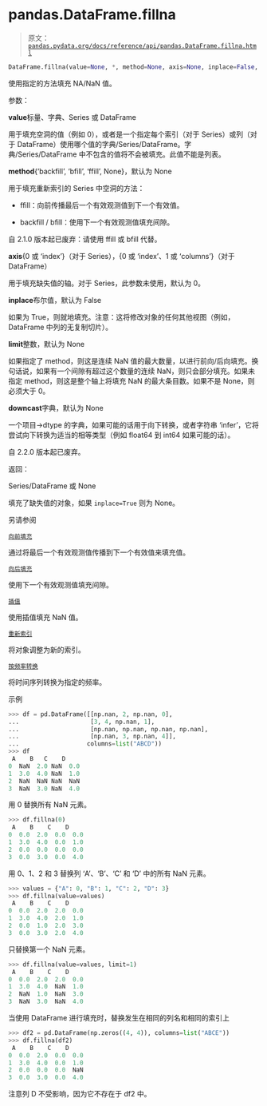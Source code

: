 # pandas.DataFrame.fillna

> 原文：[`pandas.pydata.org/docs/reference/api/pandas.DataFrame.fillna.html`](https://pandas.pydata.org/docs/reference/api/pandas.DataFrame.fillna.html)

```py
DataFrame.fillna(value=None, *, method=None, axis=None, inplace=False, limit=None, downcast=_NoDefault.no_default)
```

使用指定的方法填充 NA/NaN 值。

参数：

**value**标量、字典、Series 或 DataFrame

用于填充空洞的值（例如 0），或者是一个指定每个索引（对于 Series）或列（对于 DataFrame）使用哪个值的字典/Series/DataFrame。字典/Series/DataFrame 中不包含的值将不会被填充。此值不能是列表。

**method**{‘backfill’, ‘bfill’, ‘ffill’, None}，默认为 None

用于填充重新索引的 Series 中空洞的方法：

+   ffill：向前传播最后一个有效观测值到下一个有效值。

+   backfill / bfill：使用下一个有效观测值填充间隙。

自 2.1.0 版本起已废弃：请使用 ffill 或 bfill 代替。

**axis**{0 或 ‘index’}（对于 Series），{0 或 ‘index’、1 或 ‘columns’}（对于 DataFrame）

用于填充缺失值的轴。对于 Series，此参数未使用，默认为 0。

**inplace**布尔值，默认为 False

如果为 True，则就地填充。注意：这将修改对象的任何其他视图（例如，DataFrame 中列的无复制切片）。

**limit**整数，默认为 None

如果指定了 method，则这是连续 NaN 值的最大数量，以进行前向/后向填充。换句话说，如果有一个间隙有超过这个数量的连续 NaN，则只会部分填充。如果未指定 method，则这是整个轴上将填充 NaN 的最大条目数。如果不是 None，则必须大于 0。

**downcast**字典，默认为 None

一个项目->dtype 的字典，如果可能的话用于向下转换，或者字符串 ‘infer’，它将尝试向下转换为适当的相等类型（例如 float64 到 int64 如果可能的话）。

自 2.2.0 版本起已废弃。

返回：

Series/DataFrame 或 None

填充了缺失值的对象，如果 `inplace=True` 则为 None。

另请参阅

[`向前填充`](https://pandas.pydata.org/docs/reference/api/pandas.DataFrame.ffill.html#pandas.DataFrame.ffill "pandas.DataFrame.ffill")

通过将最后一个有效观测值传播到下一个有效值来填充值。

[`向后填充`](https://pandas.pydata.org/docs/reference/api/pandas.DataFrame.bfill.html#pandas.DataFrame.bfill "pandas.DataFrame.bfill")

使用下一个有效观测值填充间隙。

[`插值`](https://pandas.pydata.org/docs/reference/api/pandas.DataFrame.interpolate.html#pandas.DataFrame.interpolate "pandas.DataFrame.interpolate")

使用插值填充 NaN 值。

[`重新索引`](https://pandas.pydata.org/docs/reference/api/pandas.DataFrame.reindex.html#pandas.DataFrame.reindex "pandas.DataFrame.reindex")

将对象调整为新的索引。

[`按频率转换`](https://pandas.pydata.org/docs/reference/api/pandas.DataFrame.asfreq.html#pandas.DataFrame.asfreq "pandas.DataFrame.asfreq")

将时间序列转换为指定的频率。

示例

```py
>>> df = pd.DataFrame([[np.nan, 2, np.nan, 0],
...                    [3, 4, np.nan, 1],
...                    [np.nan, np.nan, np.nan, np.nan],
...                    [np.nan, 3, np.nan, 4]],
...                   columns=list("ABCD"))
>>> df
 A    B   C    D
0  NaN  2.0 NaN  0.0
1  3.0  4.0 NaN  1.0
2  NaN  NaN NaN  NaN
3  NaN  3.0 NaN  4.0 
```

用 0 替换所有 NaN 元素。

```py
>>> df.fillna(0)
 A    B    C    D
0  0.0  2.0  0.0  0.0
1  3.0  4.0  0.0  1.0
2  0.0  0.0  0.0  0.0
3  0.0  3.0  0.0  4.0 
```

用 0、1、2 和 3 替换列 ‘A’、‘B’、‘C’ 和 ‘D’ 中的所有 NaN 元素。

```py
>>> values = {"A": 0, "B": 1, "C": 2, "D": 3}
>>> df.fillna(value=values)
 A    B    C    D
0  0.0  2.0  2.0  0.0
1  3.0  4.0  2.0  1.0
2  0.0  1.0  2.0  3.0
3  0.0  3.0  2.0  4.0 
```

只替换第一个 NaN 元素。

```py
>>> df.fillna(value=values, limit=1)
 A    B    C    D
0  0.0  2.0  2.0  0.0
1  3.0  4.0  NaN  1.0
2  NaN  1.0  NaN  3.0
3  NaN  3.0  NaN  4.0 
```

当使用 DataFrame 进行填充时，替换发生在相同的列名和相同的索引上

```py
>>> df2 = pd.DataFrame(np.zeros((4, 4)), columns=list("ABCE"))
>>> df.fillna(df2)
 A    B    C    D
0  0.0  2.0  0.0  0.0
1  3.0  4.0  0.0  1.0
2  0.0  0.0  0.0  NaN
3  0.0  3.0  0.0  4.0 
```

注意列 D 不受影响，因为它不存在于 df2 中。
